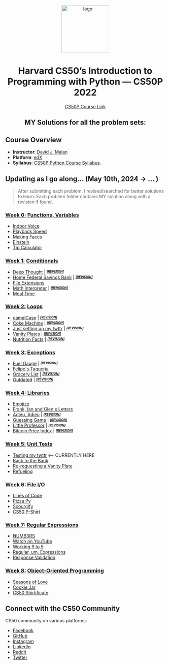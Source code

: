 <br>

<p align="center">
<img src="https://i.imgur.com/Jj740Yd.png" alt="logo" height="150"/>
</p>

<h1 align="center">
Harvard CS50’s Introduction to Programming with Python — CS50P 2022
</h1>

<p align="center">
  <a href="https://cs50.harvard.edu/python/2022/">CS50P Course Link</a>
</p>

<h2 align="center">
MY Solutions for all the problem sets:
</h2>

## Course Overview

- **Instructor**: [David J. Malan](mailto:malan@harvard.edu)
- **Platform**: [edX](https://learning.edx.org/course/course-v1:HarvardX+CS50P+Python/home)
- **Syllabus**: [CS50P Python Course Syllabus](https://cs50.harvard.edu/python/2022/syllabus/).

## Updating as I go along... (May 10th, 2024 -> ... )

> After submitting each problem, I revised/searched for better solutions to learn.
> Each problem folder contains MY solution along with a revision if found.

### [Week 0:](/week0) [Functions, Variables](https://cs50.harvard.edu/python/2022/psets/0/)
* [Indoor Voice](/week0/indoor/indoor.py)
* [Playback Speed](/week0/playback/playback.py)
* [Making Faces](/week0/faces/faces.py)
* [Einstein](/week0/einstein/einstein.py)
* [Tip Calculator](/week0/tip/tip.py)

### [Week 1:](/week1) [Conditionals](https://cs50.harvard.edu/python/2022/psets/1/)
* [Deep Thought](/week1/deep/deep.py) | <sup><sub>*[**[REVISION]**](/week1/deep/deep_revision.py)*
* [Home Federal Savings Bank](/week1/bank/bank.py) | <sup><sub>*[**[REVISION]**](/week1/bank/bank_revision.py)*
* [File Extensions](/week1/extensions/extensions.py)
* [Math Interpreter](/week1/interpreter/interpreter.py) | <sup><sub>*[**[REVISION]**](/week1/interpreter/interpreter_revision.py)*
* [Meal Time](/week1/meal/meal.py)

### [Week 2:](/week2) [Loops](https://cs50.harvard.edu/python/2022/psets/2/)
* [camelCase](/week2/camel/camel.py) | <sup><sub>*[**[REVISION]**](/week2/camel/camel_revision.py)*
* [Coke Machine](/week2/coke/coke.py) | <sup><sub>*[**[REVISION]**](/week2/coke/coke_revision.py)*
* [Just setting up my twttr](/week2/twttr/twttr.py) | <sup><sub>*[**[REVISION]**](/week2/twttr/twttr_revision.py)*
* [Vanity Plates](/week2/plates/plates.py) | <sup><sub>*[**[REVISION]**](/week2/plates/plates_revision.py)*
* [Nutrition Facts](/week2/nutrition/nutrition.py) | <sup><sub>*[**[REVISION]**](/week2/nutrition/nutrition_revision.py)*

### [Week 3:](/week3) [Exceptions](https://cs50.harvard.edu/python/2022/psets/3/) 
* [Fuel Gauge](/week3/fuel/fuel.py) | <sup><sub>*[**[REVISION]**](/week3/fuel/fuel_revision.py)*
* [Felipe's Taqueria](/week3/taqueria/taqueria.py)
* [Grocery List](/week3/grocery/grocery.py) | <sup><sub>*[**[REVISION]**](/week3/grocery/grocery_revision.py)*
* [Outdated](/week3/outdated/outdated.py) | <sup><sub>*[**[REVISION]**](/week3/outdated/outdated_revision.py)*

### [Week 4:](/week4) [Libraries](https://cs50.harvard.edu/python/2022/psets/4/)
* [Emojize](/week4/emojize/emojize.py)
* [Frank, Ian and Glen's Letters](/week4/figlet/figlet.py) 
* [Adieu, Adieu](/week4/adieu/adieu.py) | <sup><sub>*[**[REVISION]**](/week4/adieu/adieu_revision)*
* [Guessing Game](/week4/game/game.py) | <sup><sub>*[**[REVISION]**](/week4/game/game_revision.py)*
* [Little Professor](/week4/professor/professor.py) | <sup><sub>*[**[REVISION]**](/week4/professor/professor_revision.py)*
* [Bitcoin Price Index](/week4/bitcoin/bitcoin.py) | <sup><sub>*[**[REVISION]**](/week4/bitcoin/bitcoin_revision.py)*

### [Week 5:](/week5) [Unit Tests](https://cs50.harvard.edu/python/2022/psets/5/)
* [Testing my twttr](/week5/test_twttr/)  <-- CURRENTLY HERE
* [Back to the Bank](/week5/test_bank/)
* [Re-requesting a Vanity Plate](/week5/test_plates/)
* [Refueling](/week5/test_fuel/)

### [Week 6:](/week6) [File I/O](https://cs50.harvard.edu/python/2022/psets/6/)
* [Lines of Code](/week6/lines/lines.py)
* [Pizza Py](/week6/pizza/pizza.py)
* [Scourgify](/week6/scourgify/scourgify.py)
* [CS50 P-Shirt](/week6/shirt/shirt.py)

### [Week 7:](/week7) [Regular Expressions](https://cs50.harvard.edu/python/2022/weeks/7/)
* [NUMB3RS](/week7/numb3rs/)
* [Watch on YouTube](/week7/watch/)
* [Working 9 to 5](/week7/working/)
* [Regular, um, Expressions](/week7/um/)
* [Response Validation](/week7/response/)

### [Week 8:](/week8) [Object-Oriented Programming](https://cs50.harvard.edu/python/2022/weeks/8/)
* [Seasons of Love](/week8/seasons/)
* [Cookie Jar](/week8/jar/)
* [CS50 Shirtificate](/week8/shirtificate/)


## Connect with the CS50 Community

CS50 community on various platforms:

- [Facebook](https://www.facebook.com/groups/cs50/)
- [GitHub](https://github.com/cs50)
- [Instagram](https://www.instagram.com/cs50/)
- [LinkedIn](https://www.linkedin.com/company/cs50/)
- [Reddit](https://www.reddit.com/r/cs50/)
- [Twitter](https://twitter.com/cs50)
